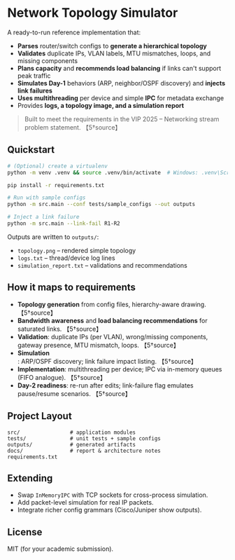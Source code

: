 # Network Topology Simulator

A ready-to-run reference implementation that:
- **Parses** router/switch configs to **generate a hierarchical topology**
- **Validates** duplicate IPs, VLAN labels, MTU mismatches, loops, and missing components
- **Plans capacity** and **recommends load balancing** if links can't support peak traffic
- **Simulates Day-1** behaviors (ARP, neighbor/OSPF discovery) and **injects link failures**
- **Uses multithreading** per device and simple **IPC** for metadata exchange
- Provides **logs, a topology image, and a simulation report**

> Built to meet the requirements in the VIP 2025 – Networking stream problem statement. 【5†source】

## Quickstart

```bash
# (Optional) create a virtualenv
python -m venv .venv && source .venv/bin/activate  # Windows: .venv\Scripts\activate

pip install -r requirements.txt

# Run with sample configs
python -m src.main --conf tests/sample_configs --out outputs

# Inject a link failure
python -m src.main --link-fail R1-R2
```

Outputs are written to `outputs/`:
- `topology.png` – rendered simple topology
- `logs.txt` – thread/device log lines
- `simulation_report.txt` – validations and recommendations

## How it maps to requirements

- **Topology generation** from config files, hierarchy-aware drawing. 【5†source】
- **Bandwidth awareness** and **load balancing recommendations** for saturated links. 【5†source】
- **Validation**: duplicate IPs (per VLAN), wrong/missing components, gateway presence, MTU mismatch, loops. 【5†source】
- **Simulation**: ARP/OSPF discovery; link failure impact listing. 【5†source】
- **Implementation**: multithreading per device; IPC via in-memory queues (FIFO analogue). 【5†source】
- **Day-2 readiness**: re-run after edits; link-failure flag emulates pause/resume scenarios. 【5†source】

## Project Layout

```
src/                # application modules
tests/              # unit tests + sample configs
outputs/            # generated artifacts
docs/               # report & architecture notes
requirements.txt
```

## Extending

- Swap `InMemoryIPC` with TCP sockets for cross-process simulation.
- Add packet-level simulation for real IP packets.
- Integrate richer config grammars (Cisco/Juniper show outputs).

## License

MIT (for your academic submission).
